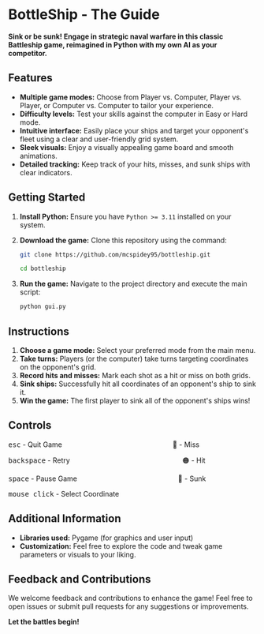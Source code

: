 # BottleShip - The Guide

**Sink or be sunk! Engage in strategic naval warfare in this classic Battleship game, reimagined in Python with my own AI as your competitor.**

## Features

- **Multiple game modes:** Choose from Player vs. Computer, Player vs. Player, or Computer vs. Computer to tailor your experience.
- **Difficulty levels:** Test your skills against the computer in Easy or Hard mode.
- **Intuitive interface:** Easily place your ships and target your opponent's fleet using a clear and user-friendly grid system.
- **Sleek visuals:** Enjoy a visually appealing game board and smooth animations.
- **Detailed tracking:** Keep track of your hits, misses, and sunk ships with clear indicators.

## Getting Started

1. **Install Python:** Ensure you have `Python >= 3.11` installed on your system.
2. **Download the game:** Clone this repository using the command:

   ```bash
   git clone https://github.com/mcspidey95/bottleship.git
   ```
   ```bash
   cd bottleship
   ```

3. **Run the game:** Navigate to the project directory and execute the main script:

   ```py
   python gui.py
   ```

## Instructions

1. **Choose a game mode:** Select your preferred mode from the main menu.
2. **Take turns:** Players (or the computer) take turns targeting coordinates on the opponent's grid.
3. **Record hits and misses:** Mark each shot as a hit or miss on both grids.
4. **Sink ships:** Successfully hit all coordinates of an opponent's ship to sink it.
5. **Win the game:** The first player to sink all of the opponent's ships wins!

## Controls

<kbd>esc</kbd> - Quit Game &nbsp; &nbsp; &nbsp; &nbsp; &nbsp; &nbsp; &nbsp; &nbsp; &nbsp; &nbsp; &nbsp; &nbsp; &nbsp; &nbsp; &nbsp; &nbsp; &nbsp; &nbsp; &nbsp; &nbsp; &nbsp; &nbsp; &nbsp; &nbsp; &nbsp; &nbsp; &nbsp; &nbsp; 🔵 - Miss

<kbd>backspace</kbd> - Retry &nbsp; &nbsp; &nbsp; &nbsp; &nbsp; &nbsp; &nbsp; &nbsp; &nbsp; &nbsp; &nbsp; &nbsp; &nbsp; &nbsp; &nbsp; &nbsp; &nbsp; &nbsp; &nbsp; &nbsp; &nbsp; &nbsp; &nbsp; &nbsp; &nbsp; &nbsp; &nbsp; &nbsp;&nbsp; 🟠 - Hit

<kbd>space</kbd> - Pause Game &nbsp; &nbsp; &nbsp; &nbsp; &nbsp; &nbsp; &nbsp; &nbsp; &nbsp; &nbsp; &nbsp; &nbsp; &nbsp; &nbsp; &nbsp; &nbsp; &nbsp; &nbsp; &nbsp; &nbsp; &nbsp; &nbsp; &nbsp; &nbsp;&nbsp; &nbsp; 🔴 - Sunk

<kbd>mouse click</kbd> - Select Coordinate

## Additional Information

- **Libraries used:** Pygame (for graphics and user input)
- **Customization:** Feel free to explore the code and tweak game parameters or visuals to your liking.

## Feedback and Contributions

We welcome feedback and contributions to enhance the game! Feel free to open issues or submit pull requests for any suggestions or improvements.

**Let the battles begin!**

